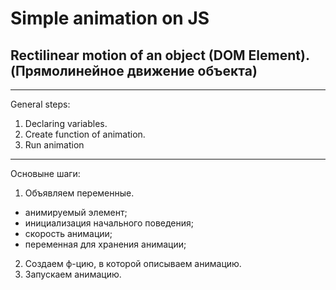 # Simple animation on JS
## Rectilinear motion of an object (DOM Element). (Прямолинейное движение объекта)
---
General steps:

1. Declaring variables.
2. Create function of animation.
3. Run animation
---
Основыне шаги:
1. Объявляем переменные.
 * анимируемый элемент;
 * инициализация начального поведения;
 * скорость анимации;
 * переменная для хранения анимации;
2. Создаем ф-цию, в которой описываем анимацию.
3. Запускаем анимацию.

